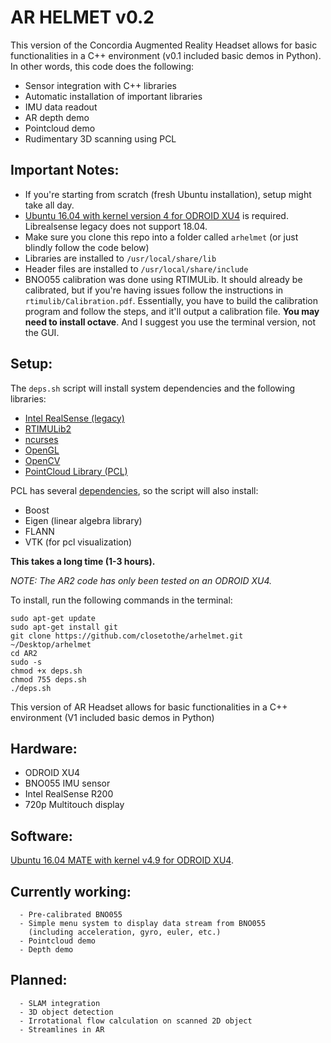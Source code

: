 # AR HELMET v0.2 #

This version of the Concordia Augmented Reality Headset allows for basic functionalities in a C++ environment (v0.1 included basic demos in Python). In other words, this code does the following:

* Sensor integration with C++ libraries
* Automatic installation of important libraries
* IMU data readout
* AR depth demo
* Pointcloud demo
* Rudimentary 3D scanning using PCL

## Important Notes:

* If you're starting from scratch (fresh Ubuntu installation), setup might take all day.
* [Ubuntu 16.04 with kernel version 4 for ODROID XU4](https://wiki.odroid.com/odroid-xu4/os_images/linux/ubuntu_4.9/ubuntu_4.9) is required. Librealsense legacy does not support 18.04.
* Make sure you clone this repo into a folder called `arhelmet` (or just blindly follow the code below)
* Libraries are installed to `/usr/local/share/lib`
* Header files are installed to `/usr/local/share/include`
* BNO055 calibration was done using RTIMULib. It should already be calibrated, but if you're having issues follow the instructions in `rtimulib/Calibration.pdf`. Essentially, you have to build the calibration program and follow the steps, and it'll output a calibration file. **You may need to install octave**. And I suggest you use the terminal version, not the GUI.

## Setup:
The `deps.sh` script will install system dependencies and the following libraries: 

* [Intel RealSense (legacy)](https://github.com/IntelRealSense/librealsense/tree/v1.12.1)
* [RTIMULib2](https://github.com/RTIMULib/RTIMULib2)
* [ncurses](https://www.gnu.org/software/ncurses/)
* [OpenGL](https://www.opengl.org/)
* [OpenCV](https://opencv.org/)
* [PointCloud Library (PCL)](http://www.pointclouds.org)

PCL has several [dependencies](http://www.pointclouds.org/documentation/tutorials/compiling_pcl_posix.php#dependencies), so the script will also install:

* Boost
* Eigen (linear algebra library)
* FLANN
* VTK (for pcl visualization)

**This takes a long time (1-3 hours).**

*NOTE: The AR2 code has only been tested on an ODROID XU4.*

To install, run the following commands in the terminal:

```
sudo apt-get update
sudo apt-get install git
git clone https://github.com/closetothe/arhelmet.git ~/Desktop/arhelmet
cd AR2
sudo -s
chmod +x deps.sh
chmod 755 deps.sh
./deps.sh
```


This version of AR Headset allows for basic functionalities in a C++ environment
(V1 included basic demos in Python)

## Hardware:
* ODROID XU4
* BNO055 IMU sensor 
* Intel RealSense R200
* 720p Multitouch display

## Software: 
[Ubuntu 16.04 MATE with kernel v4.9 for ODROID XU4](https://wiki.odroid.com/odroid-xu4/os_images/linux/ubuntu_4.9/ubuntu_4.9).
 

## Currently working:
      - Pre-calibrated BNO055  
      - Simple menu system to display data stream from BNO055  
        (including acceleration, gyro, euler, etc.)  
      - Pointcloud demo
      - Depth demo


## Planned:  
      - SLAM integration
      - 3D object detection  
      - Irrotational flow calculation on scanned 2D object  
      - Streamlines in AR  
